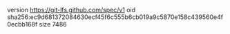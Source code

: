 version https://git-lfs.github.com/spec/v1
oid sha256:ec9d681372084630ecf45f6c555b6cb019a9c5870e158c439560e4f0ecbb168f
size 7486
